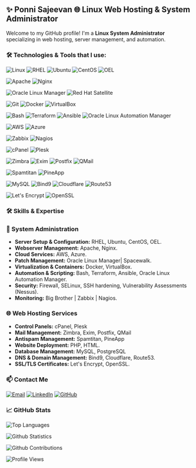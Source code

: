 ## :sparkles: **Ponni Sajeevan** 🌐 Linux Web Hosting & System Administrator

Welcome to my GitHub profile! I'm a **Linux System Administrator** specializing in web hosting, server management, and automation.

### 🛠️ Technologies & Tools that I use:

![Linux](https://img.shields.io/badge/Linux-FCC624?style=flat-square&logo=linux&logoColor=black) 
![RHEL](https://img.shields.io/badge/RHEL-CC0000?style=flat-square&logo=redhat&logoColor=white)
![Ubuntu](https://img.shields.io/badge/Ubuntu-E95420?style=flat-square&logo=ubuntu&logoColor=white)
![CentOS](https://img.shields.io/badge/CentOS-262577?style=flat-square&logo=centos&logoColor=white)
![OEL](https://img.shields.io/badge/Oracle%20Linux-FF2D00?style=flat-square&logo=oracle&logoColor=white)

![Apache](https://img.shields.io/badge/Apache-D22128?style=flat-square&logo=apache&logoColor=white) 
![Nginx](https://img.shields.io/badge/Nginx-009639?style=flat-square&logo=nginx&logoColor=white) 

![Oracle Linux Manager](https://img.shields.io/badge/Oracle%20Linux%20Manager-FF2D00?style=flat-square&logo=oracle&logoColor=white)
![Red Hat Satellite](https://img.shields.io/badge/Red%20Hat%20Satellite-9C0E2E?style=flat-square&logo=redhat&logoColor=white)

![Git](https://img.shields.io/badge/Git-F05032?style=flat-square&logo=git&logoColor=white)
![Docker](https://img.shields.io/badge/Docker-2496ED?style=flat-square&logo=docker&logoColor=white) 
![VirtualBox](https://img.shields.io/badge/VirtualBox-193B5D?style=flat-square&logo=virtualbox&logoColor=white)

![Bash](https://img.shields.io/badge/Bash-4EAA25?style=flat-square&logo=gnu-bash&logoColor=white)
![Terraform](https://img.shields.io/badge/Terraform-7E2C8C?style=flat-square&logo=terraform&logoColor=white)
![Ansible](https://img.shields.io/badge/Ansible-EE0000?style=flat-square&logo=ansible&logoColor=white)
![Oracle Linux Automation Manager](https://img.shields.io/badge/Oracle%20Linux%20Automation%20Manager-FF2D00?style=flat-square&logo=oracle&logoColor=white)

![AWS](https://img.shields.io/badge/AWS-232F3E?style=for-the-badge&logo=amazon-aws&logoColor=white)
![Azure](https://img.shields.io/badge/Azure-0078D4?style=for-the-badge&logo=microsoft-azure&logoColor=white)

![Zabbix](https://img.shields.io/badge/Zabbix-2E92C6?style=flat-square&logo=zabbix&logoColor=white)
![Nagios](https://img.shields.io/badge/Nagios-000000?style=flat-square&logo=nagios&logoColor=white)

![cPanel](https://img.shields.io/badge/cPanel-FF6C2C?style=flat-square&logo=cpanel&logoColor=white)
![Plesk](https://img.shields.io/badge/Plesk-52BBE6?style=flat-square&logo=plesk&logoColor=white)

![Zimbra](https://img.shields.io/badge/Zimbra-DC391E?style=flat-square&logo=zimbra&logoColor=white)
![Exim](https://img.shields.io/badge/Exim-000000?style=flat-square&logo=exim&logoColor=white)
![Postfix](https://img.shields.io/badge/Postfix-4EAA25?style=flat-square&logo=postfix&logoColor=white)
![QMail](https://img.shields.io/badge/QMail-3B5998?style=flat-square&logo=qmail&logoColor=white)

![Spamtitan](https://img.shields.io/badge/Spamtitan-FF9900?style=flat-square&logo=spamtitan&logoColor=white)
![PineApp](https://img.shields.io/badge/PineApp-4C9FC6?style=flat-square&logo=pineapp&logoColor=white)

![MySQL](https://img.shields.io/badge/MySQL-4479A1?style=flat-square&logo=mysql&logoColor=white)
![Bind9](https://img.shields.io/badge/BIND-000000?style=flat-square&logo=bind&logoColor=white)
![Cloudflare](https://img.shields.io/badge/Cloudflare-F38020?style=flat-square&logo=cloudflare&logoColor=white)
![Route53](https://img.shields.io/badge/AWS%20Route53-232F3E?style=flat-square&logo=amazon-aws&logoColor=white)

![Let's Encrypt](https://img.shields.io/badge/Let%27s%20Encrypt-03A857?style=flat-square&logo=letsencrypt&logoColor=white)
![OpenSSL](https://img.shields.io/badge/OpenSSL-FF5C00?style=flat-square&logo=openssl&logoColor=white)

### 🛠️ Skills & Expertise

### 🔧 System Administration
- **Server Setup & Configuration:** RHEL, Ubuntu, CentOS, OEL.
- **Webserver Management:** Apache, Nginx.
- **Cloud Services:** AWS, Azure.
- **Patch Management:** Oracle Linux Manager| Spacewalk.
- **Virtualization & Containers:** Docker, VirtualBox.
- **Automation & Scripting:** Bash, Terraform, Ansible, Oracle Linux Automation Manager.
- **Security:** Firewall, SELinux, SSH hardening, Vulnerability Assessments (Nessus).
- **Monitoring:** Big Brother | Zabbix | Nagios.

### 🌐 Web Hosting Services
- **Control Panels:** cPanel, Plesk
- **Mail Management:** Zimbra, Exim, Postfix, QMail
- **Antispam Management:** Spamtitan, PineApp
- **Website Deployment:** PHP, HTML.
- **Database Management:** MySQL, PostgreSQL
- **DNS & Domain Management:** Bind9, Cloudflare, Route53.
- **SSL/TLS Certificates:** Let's Encrypt, OpenSSL.

### 📫 Contact Me

[![Email](https://img.shields.io/badge/Email-D14836?style=flat&logo=gmail&logoColor=white)](mailto:your-ponnisajeevan12@gmail.com)
[![LinkedIn](https://img.shields.io/badge/LinkedIn-0077B5?style=flat&logo=linkedin&logoColor=white)](https://www.linkedin.com/in/ponni-sajeevan-4213447b/)
[![GitHub](https://img.shields.io/badge/GitHub-181717?style=flat&logo=github&logoColor=white)](https://github.com/ponnisajeevan12)


### 📈 GitHub Stats

![Top Languages](https://github-readme-stats.vercel.app/api/top-langs/?username=ponnisajeevan12&layout=compact&theme=radical)

![Github Statistics](https://github-readme-stats.vercel.app/api?username=ponnisajeevan12&show_icons=true&theme=radical)

![Github Contributions](https://github-readme-streak-stats.herokuapp.com/?user=ponnisajeevan12&hide_border=true)

![Profile Views](https://estruyf-github.azurewebsites.net/api/VisitorHit?user=ponnisajeevan12&repo=ponnisajeevan12&countColorcountColor)
